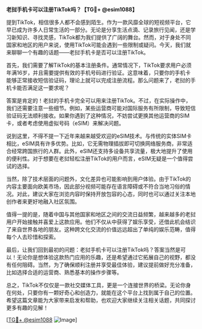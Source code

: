 **老挝手机卡可以注册TikTok吗？【TG💪+ @esim1088】**

提到TikTok，相信很多人都不会感到陌生。作为一款风靡全球的短视频平台，它早已成为许多人日常生活的一部分。无论是分享生活点滴、记录旅行见闻，还是学习新知识、寻找灵感，TikTok都为我们提供了广阔的舞台。然而，对于身处不同国家和地区的用户来说，使用TikTok可能会遇到一些限制或疑问。今天，我们就来聊聊一个有趣的话题——老挝手机卡是否可以注册TikTok。

首先，我们需要了解TikTok的基本注册条件。通常情况下，TikTok要求用户必须年满16岁，并且需要提供有效的手机号码进行验证。这意味着，只要你的手机卡能够正常接收短信验证码，理论上就可以完成注册流程。那么问题来了，老挝的手机卡能否满足这一要求呢？

答案是肯定的！老挝的手机卡完全可以用来注册TikTok。不过，在实际操作中，我们还需要注意一些细节。例如，某些运营商可能对国际服务有所限制，导致短信验证码无法顺利接收。如果你遇到了这种情况，不妨尝试更换其他运营商的SIM卡，或者考虑使用虚拟号码（eSIM）来解决问题。

说到这里，不得不提一下近年来越来越受欢迎的eSIM技术。与传统的实体SIM卡相比，eSIM具有许多优势。比如，它无需物理插拔即可切换网络服务商，非常适合经常跨国旅行的人群。此外，eSIM还支持多设备共享流量，极大地提升了使用的便利性。对于想要在老挝轻松注册TikTok的用户而言，eSIM无疑是一个值得尝试的选择。

当然，除了技术层面的问题外，文化差异也可能影响到用户体验。由于TikTok的内容主要面向欧美市场，因此部分视频可能存在语言障碍或不符合当地习俗的情况。对此，建议大家在浏览内容时保持开放包容的心态，同时也可以通过关注本地创作者来更好地融入社区氛围。

值得一提的是，随着中国与其他国家和地区之间的交流日益频繁，越来越多的老挝用户开始接触并喜爱上这款应用。他们不仅从中获得了娱乐享受，还借此机会结识了来自世界各地的朋友。这种跨文化交流的价值远远超出了单纯的娱乐范畴，值得每个人去珍惜和探索。

最后，让我们回到最初的问题：老挝手机卡可以注册TikTok吗？答案当然是可以！无论你是想体验这款热门应用的乐趣，还是希望通过它拓展自己的视野，都没有任何阻碍。当然，为了确保顺利注册并享受最佳体验，建议提前做好充分准备，比如选择合适的运营商、熟悉基本的操作步骤等。

总之，TikTok不仅仅是一款社交媒体工具，更是一个连接世界的桥梁。无论你身在何处，只要你有一颗好奇心和创造力，就能在这个平台上找到属于自己的位置。希望这篇文章能为大家带来启发和帮助，也欢迎大家继续关注相关话题，共同探讨更多有趣的见解！

[[TG💪+ @esim1088](https://t.me/s/esim1088) ![Image](https://i.postimg.cc/4NQfJmqS/Snipaste-2025-05-13-00-14-12.png)]